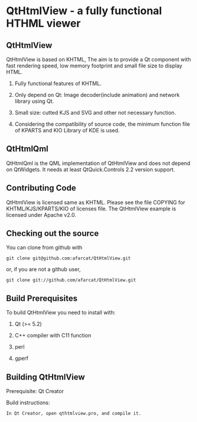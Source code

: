 # QtHtmlView - a fully functional HTHML viewer

## QtHtmlView

QtHtmlView is based on KHTML, The aim is to provide a Qt component with fast rendering speed, low memory footprint and small file size to display HTML.

1. Fully functional features of KHTML.

2. Only depend on Qt: Image decoder(include animation) and network library using Qt.

3. Small size: cutted KJS and SVG and other not necessary function.

4. Considering the compatibility of source code, the minimum function file of KPARTS and KIO Library of KDE is used.

## QtHtmlQml

QtHtmlQml is the QML implementation of QtHtmlView and does not depend on QtWidgets. It needs at least QtQuick.Controls 2.2 version support.

## Contributing Code

QtHtmlView is licensed same as KHTML. Please see the file COPYING for KHTML/KJS/KPARTS/KIO of licenses file.
The QtHtmlView example is licensed under Apache v2.0.

## Checking out the source

You can clone from github with

    git clone git@github.com:afarcat/QtHtmlView.git

or, if you are not a github user,

    git clone git://github.com/afarcat/QtHtmlView.git

## Build Prerequisites

To build QtHtmlView you need to install with:

1. Qt (>= 5.2)

2. C++ compiler with C11 function

3. perl

4. gperf

## Building QtHtmlView

Prerequisite: Qt Creator

Build instructions:

    In Qt Creator, open qthtmlview.pro, and compile it.
